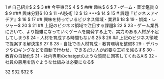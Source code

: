  1 # 自己紹介$
 2 $
 3 ## 今平東吾$
 4 $
 5 ### 趣味$
 6 $
 7 -ゲーム・音楽鑑賞
 8 $
 9 ### 興味分野$
10 $
11 -AI技術
12 $
13 ***$
14 $
15 # 課題『ビジネスアイデア』$
16 $
17 ## 興味を持っているビジネス領域・業界$
18 $
19 - 娯楽・レジャー$
20 $
21 ## 上記のビジネス領域で注目する課題$
22 $
23 - ゲーム業界において、より複雑になっていくゲームを開発する上で、実力のある人材が不足してしまう$
24 - 人材を育成する時間もない$
25 $
26 ## 上記のビジネス領域で提案する解決策$
27 $
28 - 自社での人材育成・教育環境を整備$
29  - デバックやロギングなどを自動で行わせ、できるだけ人が必要な工程を減らす$
30  - 教育の自動化$
31  - 社内専用のchatgptのような質問に回答してくれるAI$
32   - 社員の悪用を防ぐような仕組みは必要になる$

32 $32 $32 $
